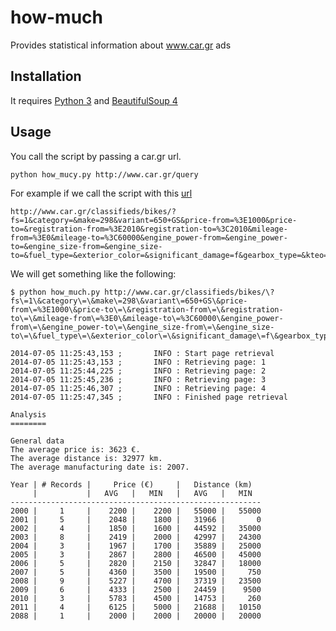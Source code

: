 how-much
========

Provides statistical information about www.car.gr ads

Installation
------------

It requires [Python 3](https://www.python.org/downloads/) and [BeautifulSoup 4](http://www.crummy.com/software/BeautifulSoup/bs4/doc/)

Usage
-----

You call the script by passing a car.gr url.

```shell
python how_mucy.py http://www.car.gr/query
```

For example if we call the script with this [url](http://www.car.gr/classifieds/bikes/?fs=1&category=&make=298&variant=650+GS&price-from=%3E1000&price-to=&registration-from=%3E2010&registration-to=%3C2010&mileage-from=%3E0&mileage-to=%3C60000&engine_power-from=&engine_power-to=&engine_size-from=&engine_size-to=&fuel_type=&exterior_color=&significant_damage=f&gearbox_type=&kteo=&sort=&rg=3&radius=&postcode=&modified=&hi=&st=&offer_type=sale)

    http://www.car.gr/classifieds/bikes/?fs=1&category=&make=298&variant=650+GS&price-from=%3E1000&price-to=&registration-from=%3E2010&registration-to=%3C2010&mileage-from=%3E0&mileage-to=%3C60000&engine_power-from=&engine_power-to=&engine_size-from=&engine_size-to=&fuel_type=&exterior_color=&significant_damage=f&gearbox_type=&kteo=&sort=&rg=3&radius=&postcode=&modified=&hi=&st=&offer_type=sale

We will get something like the following:

``` shell
$ python how_much.py http://www.car.gr/classifieds/bikes/\?fs\=1\&category\=\&make\=298\&variant\=650+GS\&price-from\=%3E1000\&price-to\=\&registration-from\=\&registration-to\=\&mileage-from\=%3E0\&mileage-to\=%3C60000\&engine_power-from\=\&engine_power-to\=\&engine_size-from\=\&engine_size-to\=\&fuel_type\=\&exterior_color\=\&significant_damage\=f\&gearbox_type\=\&kteo\=\&sort\=\&rg\=3\&radius\=\&postcode\=\&modified\=\&hi\=\&st\=\&offer_type\=sale

2014-07-05 11:25:43,153 ;       INFO : Start page retrieval
2014-07-05 11:25:43,153 ;       INFO : Retrieving page: 1
2014-07-05 11:25:44,225 ;       INFO : Retrieving page: 2
2014-07-05 11:25:45,236 ;       INFO : Retrieving page: 3
2014-07-05 11:25:46,307 ;       INFO : Retrieving page: 4
2014-07-05 11:25:47,345 ;       INFO : Finished page retrieval

Analysis
========

General data
The average price is: 3623 €.
The average distance is: 32977 km.
The average manufacturing date is: 2007.

Year | # Records |     Price (€)     |   Distance (km)
     |           |   AVG   |   MIN   |   AVG   |   MIN    
--------------------------------------------------------
2000 |     1     |    2200 |    2200 |   55000 |   55000
2001 |     5     |    2048 |    1800 |   31966 |       0
2002 |     4     |    1850 |    1600 |   44592 |   35000
2003 |     8     |    2419 |    2000 |   42997 |   24300
2004 |     3     |    1967 |    1700 |   35889 |   25000
2005 |     3     |    2867 |    2800 |   46500 |   45000
2006 |     5     |    2820 |    2150 |   32847 |   18000
2007 |     5     |    4360 |    3500 |   19500 |     750
2008 |     9     |    5227 |    4700 |   37319 |   23500
2009 |     6     |    4333 |    2500 |   24459 |    9500
2010 |     3     |    5783 |    4500 |   14753 |     260
2011 |     4     |    6125 |    5000 |   21688 |   10150
2088 |     1     |    2000 |    2000 |   20000 |   20000


```

